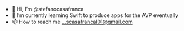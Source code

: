 - 👋 Hi, I’m @stefanocasafranca
- 🌱 I’m currently learning Swift to produce apps for the AVP eventually
- 📫 How to reach me ...scasafrancal01@gmail.com
